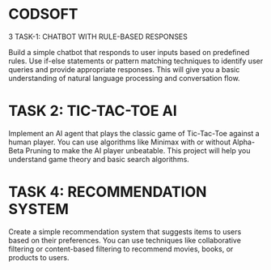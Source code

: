 # CODSOFT

3 TASK-1:  CHATBOT WITH RULE-BASED RESPONSES

Build a simple chatbot that responds to user inputs based on
predefined rules. Use if-else statements or pattern matching
techniques to identify user queries and provide appropriate
responses. This will give you a basic understanding of natural
language processing and conversation flow.


# TASK 2:   TIC-TAC-TOE AI

Implement an AI agent that plays the classic game of Tic-Tac-Toe
against a human player. You can use algorithms like Minimax with
or without Alpha-Beta Pruning to make the AI player unbeatable.
This project will help you understand game theory and basic search
algorithms.


# TASK 4:   RECOMMENDATION SYSTEM

Create a simple recommendation system that suggests items to
users based on their preferences. You can use techniques like
collaborative filtering or content-based filtering to recommend
movies, books, or products to users.
